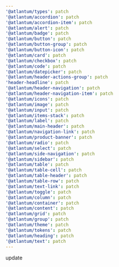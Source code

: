 ```yaml
---
'@atlantum/types': patch
'@atlantum/accordion': patch
'@atlantum/accordion-item': patch
'@atlantum/alert': patch
'@atlantum/badge': patch
'@atlantum/button': patch
'@atlantum/button-group': patch
'@atlantum/button-icon': patch
'@atlantum/card': patch
'@atlantum/checkbox': patch
'@atlantum/code': patch
'@atlantum/datepicker': patch
'@atlantum/header-actions-group': patch
'header-headline': patch
'@atlantum/header-navigation': patch
'@atlantum/header-navigation-item': patch
'@atlantum/icons': patch
'@atlantum/image': patch
'@atlantum/input': patch
'@atlantum/items-stack': patch
'@atlantum/label': patch
'@atlantum/main-header': patch
'@atlantum/navigation-link': patch
'@atlantum/product-banner': patch
'@atlantum/radio': patch
'@atlantum/select': patch
'@atlantum/side-navigation': patch
'@atlantum/sidebar': patch
'@atlantum/table': patch
'@atlantum/table-cell': patch
'@atlantum/table-header': patch
'@atlantum/table-row': patch
'@atlantum/text-link': patch
'@atlantum/toggle': patch
'@atlantum/column': patch
'@atlantum/container': patch
'@atlantum/content': patch
'@atlantum/grid': patch
'@atlantum/group': patch
'@atlantum/theme': patch
'@atlantum/tokens': patch
'@atlantum/heading': patch
'@atlantum/text': patch
---
```


update
